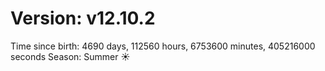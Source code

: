 # Version: v12.10.2
Time since birth: 4690 days, 112560 hours, 6753600 minutes, 405216000 seconds
Season: Summer ☀️
